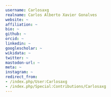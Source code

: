 ```yaml
---
username: Carlosaxg
realname: Carlos Alberto Xavier Gonalves
website: ~
affiliation: ~
bio: ~
github: ~
orcid: ~
linkedin: ~
googlescholar: ~
wikidata: ~
twitter: ~
mastodon-url: ~
meta: ~
instagram: ~
redirect_from:
- /index.php/User:Carlosaxg
- /index.php/Special:Contributions/Carlosaxg
---
```

